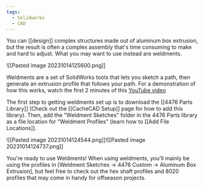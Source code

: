 ```yaml
---
tags:
  - Solidworks
  - CAD
---
```

You can [[design]] complex structures made out of aluminum box extrusion, but the result is often a complex assembly that's time consuming to make and hard to adjust. What you may want to use instead are weldments.

![[Pasted image 20231014125600.png]]

Weldments are a set of SolidWorks tools that lets you sketch a path, then generate an extrusion profile that follows your path. For a demonstration of how this works, watch the first 2 minutes of this [YouTube video](https://www.youtube.com/watch?v=U8zpMxDt7xc)

The first step to getting weldments set up is to download the [[4476 Parts Library]] (Check out the [[CacheCAD Setup]] page for how to add this library). Then, add the "Weldment Sketches" folder in the 4476 Parts library as a file location for "Weldment Profiles" (learn how to [[Add File Locations]].

![[Pasted image 20231014124544.png]]![[Pasted image 20231014124737.png]]

You're ready to use Weldments! When using weldments, you'll mainly be using the profiles in \[Weldment Sketches -> 4476 Custom -> Aluminum Box Extrusion], but feel free to check out the hex shaft profiles and 8020 profiles that may come in handy for offseason projects.